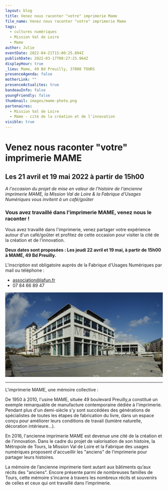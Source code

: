 ```yaml
---
layout: blog
title: Venez nous raconter "votre" imprimerie Mame
file_name: Venez nous raconter "votre" imprimerie Mame
tags:
  - cultures numériques
  - Mission Val de Loire
  - Mame
author: Julie
eventDate: 2022-04-21T15:00:25.894Z
publishDate: 2022-03-17T08:27:25.964Z
displayHour: true
_lieu: Mame, 49 Bd Preuilly, 37000 TOURS
presenceAgenda: false
motherLink: ""
presenceActualites: true
bandeauInfo: false
youngFriendly: false
thumbnail: images/mame-photo.png
partenaires:
  - Mission Val de Loire
  - Mame - cité de la création et de l'innovation
visible: true
---
```

# Venez nous raconter "votre" imprimerie MAME

## Les 21 avril et 19 mai 2022 à partir de 15h00

*A l'occasion du projet de mise en valeur de l'histoire
de l'ancienne imprimerie MAME, la Mission Val de Loire & la Fabrique d'Usages Numériques vous invitent à un café/goûter*

### Vous avez travaillé dans l'imprimerie MAME, venez nous le raconter !

Vous avez travaillé dans l'imprimerie, venez partager votre expérience autour d'un café/goûter et profitez de cette occasion pour visiter la cité de la création et de l'innovation.

**Deux dates sont proposées :
Les jeudi 22 avril et 19 mai, à partir de 15h00 à MAME, 49 Bd Preuilly.**

L'inscription est obligatoire auprès de la Fabrique d'Usages Numériques par mail ou téléphone :

* association@lafun.fr
* 07 84 66 89 47

![](images/mame-photo.png)

- - -

L'imprimerie MAME, une mémoire collective :

De 1950 à 2010, l'usine MAME, située 49 boulevard Preuilly,a constitué un exemple remarquable de manufacture contemporaine dédiée à l'imprimerie. Pendant plus d'un demi-siècle s'y sont succédées des générations de spécialistes de toutes les étapes de fabrication du livre, dans un espace conçu pour améliorer leurs conditions de travail (lumière naturelle, décoration
intérieure...).

En 2016, l'ancienne imprimerie MAME est devenue une cité de la création et de l'innovation. Dans le cadre du projet de valorisation de son histoire, la Métropole de Tours, la Mission Val de Loire et la Fabrique des usages numériques proposent d'accueillir les "anciens" de l'imprimerie pour partager leurs histoires.

La mémoire de l’ancienne imprimerie tient autant aux bâtiments qu’aux récits des "anciens".
Encore présente parmi de nombreuses familles de Tours, cette mémoire s’incarne à travers les nombreux récits et souvenirs de celles et ceux qui ont travaillé dans l’imprimerie.